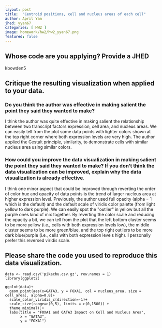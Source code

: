 ```yaml
---
layout: post
title:  "Centroid positions, cell and nucleus areas of each cell"
author: April Yan
jhed: yyan67
categories: [ HW2 ]
image: homework/hw2/hw2_yyan67.png
featured: false
---
```


## Whose code are you applying? Provide a JHED
kbowden5

## Critique the resulting visualization when applied to your data. 
### Do you think the author was effective in making salient the point they said they wanted to make? 
I think the author was quite effective in making salient the relationship between two transcript factors expression, cell area, and nucleus areas. We can easily tell from the plot some data points with lighter colors shown at the top right corner where both expression levels are very high. The author applied the Gestalt principle, similarity, to demonstrate cells with similar nucleus area using similar colors.  

### How could you improve the data visualization in making salient the point they said they wanted to make? If you don’t think the data visualization can be improved, explain why the data visualization is already effective. 
I think one minor aspect that could be improved through reverting the order of color hue and opacity of data points is the trend of larger nucleus area at higher expression level. Previously, the author used full opacity (alpha = 1 which is the default) and the default scale of viridis color palette (from light yellow to dark purple). We can easily spot the "outlier" in yellow but all the purple ones kind of mix together. By reverting the color scale and reducing the opacity a bit, we can tell from the plot that the left bottom cluster seems to be more yellow (i.e., cells with both expression levels low), the middle cluster seems to be more green/blue, and the top right outliers to be more dark blue/purple (i.e., cells with both expression levels high). I personally prefer this reversed viridis scale. 

## Please share the code you used to reproduce this data visualization.
```{r}
data <- read.csv('pikachu.csv.gz', row.names = 1)
library(ggplot2)

ggplot(data)+
  geom_point(aes(x=GATA3, y = FOXA1, col = nucleus_area, size = cell_area), alpha=0.8)+
  scale_color_viridis_c(direction=-1)+
  scale_size(range=c(0,5), limits = c(0,1500)) + 
  theme_minimal()+
  labs(title = "FOXA1 and GATA3 Impact on Cell and Nucleus Area",
       x = "GATA3",
       y = "FOXA1")
```
